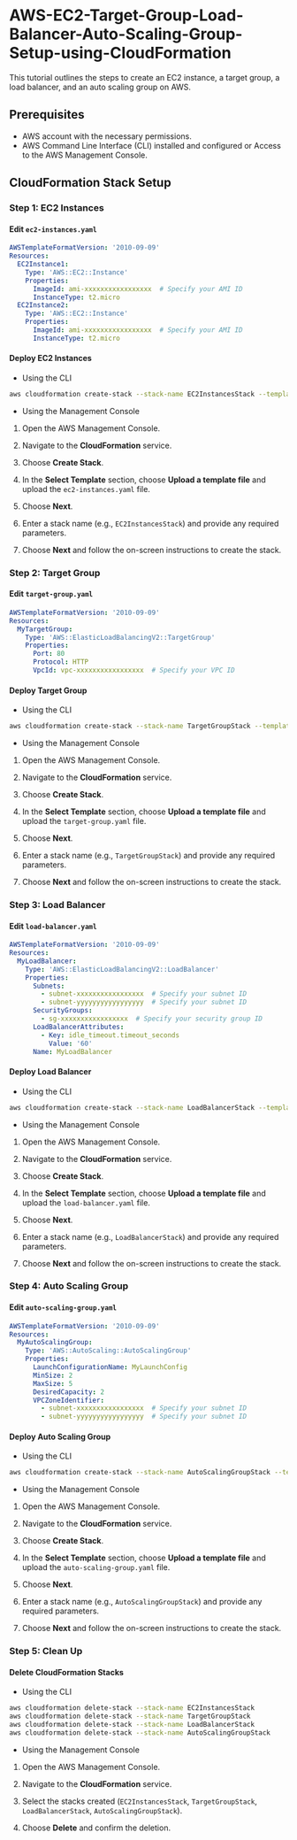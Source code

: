 # AWS-EC2-Target-Group-Load-Balancer-Auto-Scaling-Group-Setup-using-CloudFormation
This tutorial outlines the steps to create an EC2 instance, a target group, a load balancer, and an auto scaling group on AWS.

## Prerequisites

- AWS account with the necessary permissions.
- AWS Command Line Interface (CLI) installed and configured or Access to the AWS Management Console.

## CloudFormation Stack Setup

### Step 1: EC2 Instances

#### Edit `ec2-instances.yaml`

```yaml
AWSTemplateFormatVersion: '2010-09-09'
Resources:
  EC2Instance1:
    Type: 'AWS::EC2::Instance'
    Properties:
      ImageId: ami-xxxxxxxxxxxxxxxxx  # Specify your AMI ID
      InstanceType: t2.micro
  EC2Instance2:
    Type: 'AWS::EC2::Instance'
    Properties:
      ImageId: ami-xxxxxxxxxxxxxxxxx  # Specify your AMI ID
      InstanceType: t2.micro
```

#### Deploy EC2 Instances

- Using the CLI
  
```bash
aws cloudformation create-stack --stack-name EC2InstancesStack --template-body file://ec2-instances.yaml
```

- Using the Management Console
  
1. Open the AWS Management Console.

2. Navigate to the **CloudFormation** service.

3. Choose **Create Stack**.

4. In the **Select Template** section, choose **Upload a template file** and upload the `ec2-instances.yaml` file.

5. Choose **Next**.

6. Enter a stack name (e.g., `EC2InstancesStack`) and provide any required parameters.

7. Choose **Next** and follow the on-screen instructions to create the stack.

### Step 2: Target Group

#### Edit `target-group.yaml`

```yaml
AWSTemplateFormatVersion: '2010-09-09'
Resources:
  MyTargetGroup:
    Type: 'AWS::ElasticLoadBalancingV2::TargetGroup'
    Properties:
      Port: 80
      Protocol: HTTP
      VpcId: vpc-xxxxxxxxxxxxxxxxx  # Specify your VPC ID
```

#### Deploy Target Group

- Using the CLI

```bash
aws cloudformation create-stack --stack-name TargetGroupStack --template-body file://target-group.yaml
```

- Using the Management Console

1. Open the AWS Management Console.

2. Navigate to the **CloudFormation** service.

3. Choose **Create Stack**.

4. In the **Select Template** section, choose **Upload a template file** and upload the `target-group.yaml` file.

5. Choose **Next**.

6. Enter a stack name (e.g., `TargetGroupStack`) and provide any required parameters.

7. Choose **Next** and follow the on-screen instructions to create the stack.

### Step 3: Load Balancer

#### Edit `load-balancer.yaml`

```yaml
AWSTemplateFormatVersion: '2010-09-09'
Resources:
  MyLoadBalancer:
    Type: 'AWS::ElasticLoadBalancingV2::LoadBalancer'
    Properties:
      Subnets:
        - subnet-xxxxxxxxxxxxxxxxx  # Specify your subnet ID
        - subnet-yyyyyyyyyyyyyyyyy  # Specify your subnet ID
      SecurityGroups:
        - sg-xxxxxxxxxxxxxxxxx  # Specify your security group ID
      LoadBalancerAttributes:
        - Key: idle_timeout.timeout_seconds
          Value: '60'
      Name: MyLoadBalancer
```

#### Deploy Load Balancer

- Using the CLI

```bash
aws cloudformation create-stack --stack-name LoadBalancerStack --template-body file://load-balancer.yaml
```

- Using the Management Console

1. Open the AWS Management Console.

2. Navigate to the **CloudFormation** service.

3. Choose **Create Stack**.

4. In the **Select Template** section, choose **Upload a template file** and upload the `load-balancer.yaml` file.

5. Choose **Next**.

6. Enter a stack name (e.g., `LoadBalancerStack`) and provide any required parameters.

7. Choose **Next** and follow the on-screen instructions to create the stack.

### Step 4: Auto Scaling Group

#### Edit `auto-scaling-group.yaml`

```yaml
AWSTemplateFormatVersion: '2010-09-09'
Resources:
  MyAutoScalingGroup:
    Type: 'AWS::AutoScaling::AutoScalingGroup'
    Properties:
      LaunchConfigurationName: MyLaunchConfig
      MinSize: 2
      MaxSize: 5
      DesiredCapacity: 2
      VPCZoneIdentifier:
        - subnet-xxxxxxxxxxxxxxxxx  # Specify your subnet ID
        - subnet-yyyyyyyyyyyyyyyyy  # Specify your subnet ID
```

#### Deploy Auto Scaling Group

- Using the CLI

```bash
aws cloudformation create-stack --stack-name AutoScalingGroupStack --template-body file://auto-scaling-group.yaml
```

- Using the Management Console

1. Open the AWS Management Console.

2. Navigate to the **CloudFormation** service.

3. Choose **Create Stack**.

4. In the **Select Template** section, choose **Upload a template file** and upload the `auto-scaling-group.yaml` file.

5. Choose **Next**.

6. Enter a stack name (e.g., `AutoScalingGroupStack`) and provide any required parameters.

7. Choose **Next** and follow the on-screen instructions to create the stack.


### Step 5: Clean Up

#### Delete CloudFormation Stacks

- Using the CLI

```bash
aws cloudformation delete-stack --stack-name EC2InstancesStack
aws cloudformation delete-stack --stack-name TargetGroupStack
aws cloudformation delete-stack --stack-name LoadBalancerStack
aws cloudformation delete-stack --stack-name AutoScalingGroupStack
```

- Using the Management Console

1. Open the AWS Management Console.

2. Navigate to the **CloudFormation** service.

3. Select the stacks created (`EC2InstancesStack`, `TargetGroupStack`, `LoadBalancerStack`, `AutoScalingGroupStack`).

4. Choose **Delete** and confirm the deletion.
